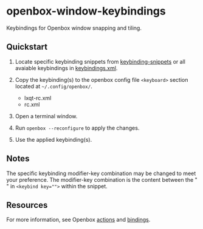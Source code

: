 # openbox-window-keybindings

Keybindings for Openbox window snapping and tiling.

## Quickstart

1. Locate specific keybinding snippets from [keybinding-snippets](keybinding-snippets) or all avaiable keybindings in [keybindings.xml](keybindings.xml).
2. Copy the keybinding(s) to the openbox config file `<keyboard>` section located at `~/.config/openbox/`.

   - lxqt-rc.xml
   - rc.xml

3. Open a terminal window.
4. Run `openbox --reconfigure` to apply the changes.
5. Use the applied keybinding(s).

## Notes

The specific keybinding modifier-key combination may be changed to meet your preference. The modifier-key combination is the content between the " " in `<keybind key="">` within the snippet.

## Resources

For more information, see Openbox [actions][openbox-actions] and [bindings][openbox-bindings].

<!-- links -->
[openbox-actions]: http://openbox.org/wiki/Help:Actions#Action_syntax
[openbox-bindings]: http://openbox.org/wiki/Help:Bindings
